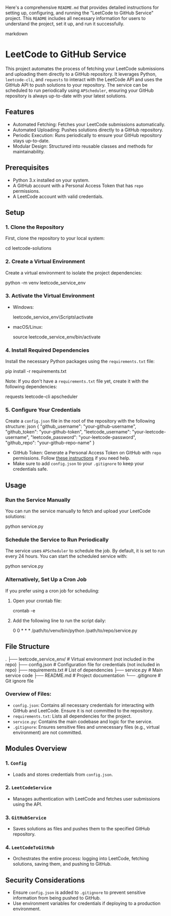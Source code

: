Here's a comprehensive `README.md` that provides detailed instructions for setting up, configuring, and running the "LeetCode to GitHub Service" project. This `README` includes all necessary information for users to understand the project, set it up, and run it successfully.

markdown
# LeetCode to GitHub Service

This project automates the process of fetching your LeetCode submissions and uploading them directly to a GitHub repository. It leverages Python, `leetcode-cli`, and `requests` to interact with the LeetCode API and uses the GitHub API to push solutions to your repository. The service can be scheduled to run periodically using `APScheduler`, ensuring your GitHub repository is always up-to-date with your latest solutions.

## Features
- Automated Fetching: Fetches your LeetCode submissions automatically.
- Automated Uploading: Pushes solutions directly to a GitHub repository.
- Periodic Execution: Runs periodically to ensure your GitHub repository stays up-to-date.
- Modular Design: Structured into reusable classes and methods for maintainability.

## Prerequisites
- Python 3.x installed on your system.
- A GitHub account with a Personal Access Token that has `repo` permissions.
- A LeetCode account with valid credentials.

## Setup

### 1. Clone the Repository
First, clone the repository to your local system:

cd leetcode-solutions


### 2. Create a Virtual Environment
Create a virtual environment to isolate the project dependencies:

python -m venv leetcode_service_env


### 3. Activate the Virtual Environment
- Windows:
  
  leetcode_service_env\Scripts\activate
  
- macOS/Linux:
  
  source leetcode_service_env/bin/activate
  

### 4. Install Required Dependencies
Install the necessary Python packages using the `requirements.txt` file:

pip install -r requirements.txt


Note: If you don't have a `requirements.txt` file yet, create it with the following dependencies:

requests
leetcode-cli
apscheduler


### 5. Configure Your Credentials
Create a `config.json` file in the root of the repository with the following structure:
json
{
    "github_username": "your-github-username",
    "github_token": "your-github-token",
    "leetcode_username": "your-leetcode-username",
    "leetcode_password": "your-leetcode-password",
    "github_repo": "your-github-repo-name"
}

- GitHub Token: Generate a Personal Access Token on GitHub with `repo` permissions. Follow [these instructions](https://docs.github.com/en/enterprise-server@3.3/authentication/keeping-your-account-and-data-secure/creating-a-personal-access-token) if you need help.
- Make sure to add `config.json` to your `.gitignore` to keep your credentials safe.

## Usage

### Run the Service Manually
You can run the service manually to fetch and upload your LeetCode solutions:

python service.py


### Schedule the Service to Run Periodically
The service uses `APScheduler` to schedule the job. By default, it is set to run every 24 hours. You can start the scheduled service with:

python service.py


### Alternatively, Set Up a Cron Job
If you prefer using a cron job for scheduling:
1. Open your crontab file:
   
   crontab -e
   
2. Add the following line to run the script daily:
   
   0 0 * * * /path/to/venv/bin/python /path/to/repo/service.py
   

## File Structure


.
├── leetcode_service_env/     # Virtual environment (not included in the repo)
├── config.json               # Configuration file for credentials (not included in repo)
├── requirements.txt          # List of dependencies
├── service.py                # Main service code
├── README.md                 # Project documentation
└── .gitignore                # Git ignore file


### Overview of Files:
- `config.json`: Contains all necessary credentials for interacting with GitHub and LeetCode. Ensure it is not committed to the repository.
- `requirements.txt`: Lists all dependencies for the project.
- `service.py`: Contains the main codebase and logic for the service.
- `.gitignore`: Ensures sensitive files and unnecessary files (e.g., virtual environment) are not committed.

## Modules Overview

### 1. `Config`
- Loads and stores credentials from `config.json`.

### 2. `LeetCodeService`
- Manages authentication with LeetCode and fetches user submissions using the API.

### 3. `GitHubService`
- Saves solutions as files and pushes them to the specified GitHub repository.

### 4. `LeetCodeToGitHub`
- Orchestrates the entire process: logging into LeetCode, fetching solutions, saving them, and pushing to GitHub.


## Security Considerations
- Ensure `config.json` is added to `.gitignore` to prevent sensitive information from being pushed to GitHub.
- Use environment variables for credentials if deploying to a production environment.
